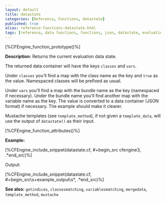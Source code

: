 ```yaml
---
layout: default
title: datastate
categories: [Reference, Functions, datastate]
published: true
alias: reference-functions-datastate.html
tags: [reference, data functions, functions, json, datastate, evaluation, vars, classes, container]
---
```


[%CFEngine_function_prototype()%]

**Description:** Returns the current evaluation data state.

The returned data container will have the keys `classes` and `vars`.

Under `classes` you'll find a map with the class name as the key and
`true` as the value.  Namespaced classes will be prefixed as usual.

Under `vars` you'll find a map with the bundle name as the key
(namespaced if necessary).  Under the bundle name you'll find another
map with the variable name as the key.  The value is converted to a
data container (JSON format) if necessary.  The example should make it
clearer.

Mustache templates (see `template_method`), if not given a
`template_data`, will use the output of `datastate()` as their input.

[%CFEngine_function_attributes()%]

**Example:**

[%CFEngine_include_snippet(datastate.cf, #\+begin_src cfengine3, .*end_src)%]

Output:

[%CFEngine_include_snippet(datastate.cf, #\+begin_src\s+example_output\s*, .*end_src)%]

**See also:** `getindices`, `classesmatching`, `variablesmatching`, `mergedata`, `template_method`, `mustache`
